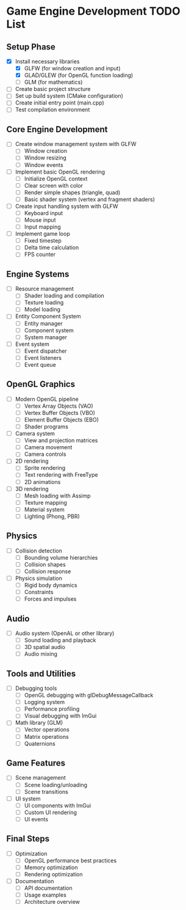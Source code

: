 # Game Engine Development TODO List

## Setup Phase
- [x] Install necessary libraries
  - [x] GLFW (for window creation and input)
  - [x] GLAD/GLEW (for OpenGL function loading)
  - [ ] GLM (for mathematics)
- [ ] Create basic project structure
- [ ] Set up build system (CMake configuration)
- [ ] Create initial entry point (main.cpp)
- [ ] Test compilation environment

## Core Engine Development
- [ ] Create window management system with GLFW
  - [ ] Window creation
  - [ ] Window resizing
  - [ ] Window events
- [ ] Implement basic OpenGL rendering
  - [ ] Initialize OpenGL context
  - [ ] Clear screen with color
  - [ ] Render simple shapes (triangle, quad)
  - [ ] Basic shader system (vertex and fragment shaders)
- [ ] Create input handling system with GLFW
  - [ ] Keyboard input
  - [ ] Mouse input
  - [ ] Input mapping
- [ ] Implement game loop
  - [ ] Fixed timestep
  - [ ] Delta time calculation
  - [ ] FPS counter

## Engine Systems
- [ ] Resource management
  - [ ] Shader loading and compilation
  - [ ] Texture loading
  - [ ] Model loading
- [ ] Entity Component System
  - [ ] Entity manager
  - [ ] Component system
  - [ ] System manager
- [ ] Event system
  - [ ] Event dispatcher
  - [ ] Event listeners
  - [ ] Event queue

## OpenGL Graphics
- [ ] Modern OpenGL pipeline
  - [ ] Vertex Array Objects (VAO)
  - [ ] Vertex Buffer Objects (VBO)
  - [ ] Element Buffer Objects (EBO)
  - [ ] Shader programs
- [ ] Camera system
  - [ ] View and projection matrices
  - [ ] Camera movement
  - [ ] Camera controls
- [ ] 2D rendering
  - [ ] Sprite rendering
  - [ ] Text rendering with FreeType
  - [ ] 2D animations
- [ ] 3D rendering
  - [ ] Mesh loading with Assimp
  - [ ] Texture mapping
  - [ ] Material system
  - [ ] Lighting (Phong, PBR)

## Physics
- [ ] Collision detection
  - [ ] Bounding volume hierarchies
  - [ ] Collision shapes
  - [ ] Collision response
- [ ] Physics simulation
  - [ ] Rigid body dynamics
  - [ ] Constraints
  - [ ] Forces and impulses

## Audio
- [ ] Audio system (OpenAL or other library)
  - [ ] Sound loading and playback
  - [ ] 3D spatial audio
  - [ ] Audio mixing

## Tools and Utilities
- [ ] Debugging tools
  - [ ] OpenGL debugging with glDebugMessageCallback
  - [ ] Logging system
  - [ ] Performance profiling
  - [ ] Visual debugging with ImGui
- [ ] Math library (GLM)
  - [ ] Vector operations
  - [ ] Matrix operations
  - [ ] Quaternions

## Game Features
- [ ] Scene management
  - [ ] Scene loading/unloading
  - [ ] Scene transitions
- [ ] UI system
  - [ ] UI components with ImGui
  - [ ] Custom UI rendering
  - [ ] UI events

## Final Steps
- [ ] Optimization
  - [ ] OpenGL performance best practices
  - [ ] Memory optimization
  - [ ] Rendering optimization
- [ ] Documentation
  - [ ] API documentation
  - [ ] Usage examples
  - [ ] Architecture overview 
